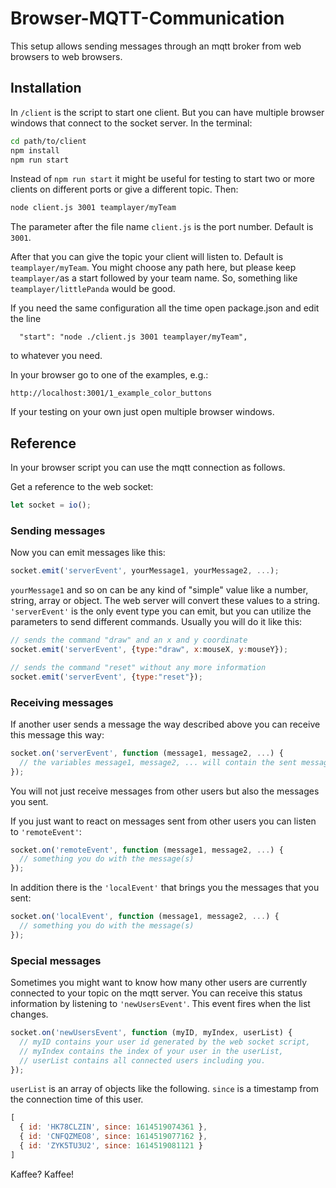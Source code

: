# Browser-MQTT-Communication

This setup allows sending messages through an mqtt broker from web browsers to web browsers.

## Installation

In `/client` is the script to start one client. But you can have multiple browser windows that connect to the socket server. In the terminal:

```bash
cd path/to/client
npm install
npm run start
```

Instead of `npm run start` it might be useful for testing to start two or more clients on different ports or give a different topic. Then:
```bash
node client.js 3001 teamplayer/myTeam
```
The parameter after the file name `client.js` is the port number. Default is `3001`.

After that you can give the topic your client will listen to. Default is `teamplayer/myTeam`. You might choose any path here, but please keep `teamplayer/`as a start followed by your team name. So, something like `teamplayer/littlePanda` would be good.

If you need the same configuration all the time open package.json and edit the line
```
  "start": "node ./client.js 3001 teamplayer/myTeam",
```
to whatever you need.

In your browser go to one of the examples, e.g.:

```
http://localhost:3001/1_example_color_buttons
```

If your testing on your own just open multiple browser windows.


## Reference

In your browser script you can use the mqtt connection as follows.

Get a reference to the web socket:
```javascript
let socket = io();
```

### Sending messages

Now you can emit messages like this:
```javascript
socket.emit('serverEvent', yourMessage1, yourMessage2, ...);
```

`yourMessage1` and so on can be any kind of "simple" value like a number, string, array or object. The web server will convert these values to a string. `'serverEvent'` is the only event type you can emit, but you can utilize the parameters to send different commands. Usually you will do it like this:

```javascript
// sends the command "draw" and an x and y coordinate
socket.emit('serverEvent', {type:"draw", x:mouseX, y:mouseY});
```
```javascript
// sends the command "reset" without any more information
socket.emit('serverEvent', {type:"reset"});
```

### Receiving messages

If another user sends a message the way described above you can receive this message this way:

```javascript
socket.on('serverEvent', function (message1, message2, ...) {
  // the variables message1, message2, ... will contain the sent messages. 
});
```

You will not just receive messages from other users but also the messages you sent.

If you just want to react on messages sent from other users you can listen to `'remoteEvent'`:
```javascript
socket.on('remoteEvent', function (message1, message2, ...) {
  // something you do with the message(s)
});
```

In addition there is the `'localEvent'` that brings you the messages that you sent:
```javascript
socket.on('localEvent', function (message1, message2, ...) {
  // something you do with the message(s)
});
```

### Special messages

Sometimes you might want to know how many other users are currently connected to your topic on the mqtt server. You can receive this status information by listening to `'newUsersEvent'`. This event fires when the list changes.

```javascript
socket.on('newUsersEvent', function (myID, myIndex, userList) {
  // myID contains your user id generated by the web socket script,
  // myIndex contains the index of your user in the userList,
  // userList contains all connected users including you.
});  
```

`userList` is an array of objects like the following. `since` is a timestamp from the connection time of this user.
```javascript
[
  { id: 'HK78CLZIN', since: 1614519074361 },
  { id: 'CNFQZMEO8', since: 1614519077162 },
  { id: 'ZYK5TU3U2', since: 1614519081121 }
]
```



Kaffee? Kaffee!
